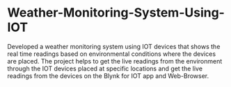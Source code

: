 # Weather-Monitoring-System-Using-IOT
Developed a weather monitoring system using IOT devices that shows the real time readings based on environmental conditions where the devices are placed. The project helps to get the live readings from the environment through the IOT devices placed at specific locations and get the live readings from the devices on the Blynk for IOT app and Web-Browser.
